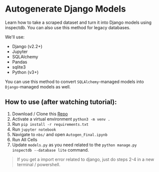 # Autogenerate Django Models

Learn how to take a scraped dataset and turn it into Django models using inspectdb. You can also use this method for legacy databases.

We'll use:
- Django (v2.2+)
- Jupyter
- SQLAlchemy
- Pandas
- sqlite3
- Python (v3+)

You can use this method to convert `SQLAlchemy`-managed models into `Django`-managed models as well. 


## How to use (after watching tutorial):

1. Download / Clone this [Repo](https://kirr.co/0bu8v5)
2. Activate a virtual environment `python3 -m venv .`
3. Run `pip install -r requirements.txt`
4. Run `jupyter notebook`
5. Navigate to `nbs/` and open `Autogen_Final.ipynb`
6. Run All Cells
7. Update `models.py` as you need related to the `python manage.py inspectdb --database lite` command.

> If you get a import error related to django, just do steps 2-4 in a new terminal / powershell.

